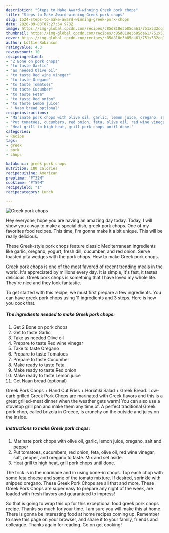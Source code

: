 ```yaml
---
description: "Steps to Make Award-winning Greek pork chops"
title: "Steps to Make Award-winning Greek pork chops"
slug: 1524-steps-to-make-award-winning-greek-pork-chops
date: 2020-09-03T07:27:54.973Z
image: https://img-global.cpcdn.com/recipes/c85d818e3b85da61/751x532cq70/greek-pork-chops-recipe-main-photo.jpg
thumbnail: https://img-global.cpcdn.com/recipes/c85d818e3b85da61/751x532cq70/greek-pork-chops-recipe-main-photo.jpg
cover: https://img-global.cpcdn.com/recipes/c85d818e3b85da61/751x532cq70/greek-pork-chops-recipe-main-photo.jpg
author: Lottie Robinson
ratingvalue: 4.3
reviewcount: 10
recipeingredient:
- "2 Bone on pork chops"
- "to taste Garlic"
- "as needed Olive oil"
- "to taste Red wine vinegar"
- "to taste Oregano"
- "to taste Tomatoes"
- "to taste Cucumber"
- "to taste Feta"
- "to taste Red onion"
- "to taste Lemon juice"
- " Naan bread optional"
recipeinstructions:
- "Marinate pork chops with olive oil, garlic, lemon juice, oregano, salt and pepper"
- "Put tomatoes, cucumbers, red onion, feta, olive oil, red wine vinegar, salt, pepper, and oregano to taste. Mix and set aside."
- "Heat grill to high heat, grill pork chops until done."
categories:
- Recipe
tags:
- greek
- pork
- chops

katakunci: greek pork chops 
nutrition: 180 calories
recipecuisine: American
preptime: "PT32M"
cooktime: "PT59M"
recipeyield: "1"
recipecategory: Lunch

---
```



![Greek pork chops](https://img-global.cpcdn.com/recipes/c85d818e3b85da61/751x532cq70/greek-pork-chops-recipe-main-photo.jpg)

Hey everyone, hope you are having an amazing day today. Today, I will show you a way to make a special dish, greek pork chops. One of my favorites food recipes. This time, I'm gonna make it a bit unique. This will be really delicious.

These Greek-style pork chops feature classic Mediterranean ingredients like garlic, oregano, yogurt, fresh dill, cucumber, and red onion. Serve toasted pita wedges with the pork chops. How to make Greek pork chops.

Greek pork chops is one of the most favored of recent trending meals in the world. It's appreciated by millions every day. It is simple, it's fast, it tastes delicious. Greek pork chops is something that I have loved my whole life. They're nice and they look fantastic.


To get started with this recipe, we must first prepare a few ingredients. You can have greek pork chops using 11 ingredients and 3 steps. Here is how you cook that.

<!--inarticleads1-->

##### The ingredients needed to make Greek pork chops:

1. Get 2 Bone on pork chops
1. Get to taste Garlic
1. Take as needed Olive oil
1. Prepare to taste Red wine vinegar
1. Take to taste Oregano
1. Prepare to taste Tomatoes
1. Prepare to taste Cucumber
1. Make ready to taste Feta
1. Make ready to taste Red onion
1. Make ready to taste Lemon juice
1. Get  Naan bread (optional)


Greek Pork Chops + Hand Cut Fries + Horiatiki Salad + Greek Bread. Low-carb grilled Greek Pork Chops are marinated with Greek flavors and this is a great grilled-meat dinner when the weather gets warm! You can also use a stovetop grill pan and make them any time of. A perfect traditional Greek pork chop, called brizola in Greece, is crunchy on the outside and juicy on the inside. 

<!--inarticleads2-->

##### Instructions to make Greek pork chops:

1. Marinate pork chops with olive oil, garlic, lemon juice, oregano, salt and pepper
1. Put tomatoes, cucumbers, red onion, feta, olive oil, red wine vinegar, salt, pepper, and oregano to taste. Mix and set aside.
1. Heat grill to high heat, grill pork chops until done.


The trick is in the marinade and in using bone-in chops. Top each chop with some feta cheese and some of the tomato mixture. If desired, sprinkle with snipped oregano. These Greek Pork Chops are all that and more. These Greek Pork Chops are super easy to prepare any night of the week, are loaded with fresh flavors and guaranteed to impress! 

So that is going to wrap this up for this exceptional food greek pork chops recipe. Thanks so much for your time. I am sure you will make this at home. There is gonna be interesting food at home recipes coming up. Remember to save this page on your browser, and share it to your family, friends and colleague. Thanks again for reading. Go on get cooking!
